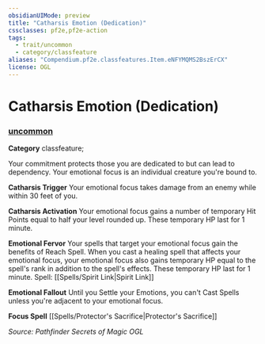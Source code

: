 ```yaml
---
obsidianUIMode: preview
title: "Catharsis Emotion (Dedication)"
cssclasses: pf2e,pf2e-action
tags:
  - trait/uncommon
  - category/classfeature
aliases: "Compendium.pf2e.classfeatures.Item.eNFYMQMS2BszErCX"
license: OGL
---
```

# Catharsis Emotion (Dedication)

### [uncommon](uncommon "Uncommon Rarity Trait")

**Category** classfeature; 




Your commitment protects those you are dedicated to but can lead to dependency. Your emotional focus is an individual creature you're bound to.

**Catharsis Trigger** Your emotional focus takes damage from an enemy while within 30 feet of you.

**Catharsis Activation** Your emotional focus gains a number of temporary Hit Points equal to half your level rounded up. These temporary HP last for 1 minute.

**Emotional Fervor** Your spells that target your emotional focus gain the benefits of Reach Spell. When you cast a healing spell that affects your emotional focus, your emotional focus also gains temporary HP equal to the spell's rank in addition to the spell's effects. These temporary HP last for 1 minute. Spell: [[Spells/Spirit Link|Spirit Link]]

**Emotional Fallout** Until you Settle your Emotions, you can't Cast Spells unless you're adjacent to your emotional focus.

**Focus Spell** [[Spells/Protector's Sacrifice|Protector's Sacrifice]]

*Source: Pathfinder Secrets of Magic*
*OGL*